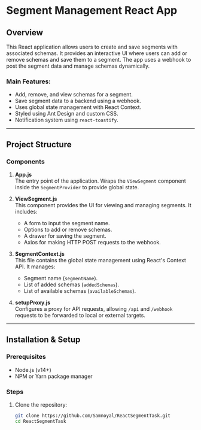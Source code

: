 # Segment Management React App

## Overview
This React application allows users to create and save segments with associated schemas. It provides an interactive UI where users can add or remove schemas and save them to a segment. The app uses a webhook to post the segment data and manage schemas dynamically.

### Main Features:
- Add, remove, and view schemas for a segment.
- Save segment data to a backend using a webhook.
- Uses global state management with React Context.
- Styled using Ant Design and custom CSS.
- Notification system using `react-toastify`.

---

## Project Structure

### Components

1. **App.js**  
   The entry point of the application. Wraps the `ViewSegment` component inside the `SegmentProvider` to provide global state.

2. **ViewSegment.js**  
   This component provides the UI for viewing and managing segments. It includes:
   - A form to input the segment name.
   - Options to add or remove schemas.
   - A drawer for saving the segment.
   - Axios for making HTTP POST requests to the webhook.

3. **SegmentContext.js**  
   This file contains the global state management using React's Context API. It manages:
   - Segment name (`segmentName`).
   - List of added schemas (`addedSchemas`).
   - List of available schemas (`availableSchemas`).

4. **setupProxy.js**  
   Configures a proxy for API requests, allowing `/api` and `/webhook` requests to be forwarded to local or external targets.

---

## Installation & Setup

### Prerequisites
- Node.js (v14+)
- NPM or Yarn package manager

### Steps

1. Clone the repository:
   ```bash
   git clone https://github.com/Samnoyal/ReactSegmentTask.git
   cd ReactSegmentTask
